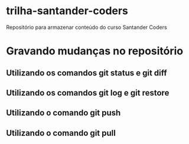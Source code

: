 # trilha-santander-coders
Repositório para armazenar conteúdo do curso Santander Coders

# Gravando mudanças no repositório

## Utilizando os comandos git status e git diff

## Utilizando os comandos git log e git restore

## Utilizando o comando git push

## Utilizando o comando git pull
